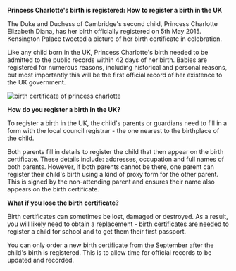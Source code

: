**Princess Charlotte's birth is registered: How to register a birth in the UK**

The Duke and Duchess of Cambridge's second child, Princess Charlotte Elizabeth Diana, has her birth officially registered on 5th May 2015. Kensington Palace tweeted a picture of her birth certificate in celebration.

Like any child born in the UK, Princess Charlotte's birth needed to be admitted to the public records within 42 days of her birth. Babies are registered for numerous reasons, including historical and personal reasons, but most importantly this will be the first official record of her existence to the UK government.

![birth certificate of princess charlotte](/images/birth-certificate-of-charlotte.jpg)

**How do you register a birth in the UK?**

To register a birth in the UK, the child's parents or guardians need to fill in a form with the local council registrar - the one nearest to the birthplace of the child.

Both parents fill in details to register the child that then appear on the birth certificate. These details include: addresses, occupation and full names of both parents. However, if both parents cannot be there, one parent can register their child's birth using a kind of proxy form for the other parent. This is signed by the non-attending parent and ensures their name also appears on the birth certificate.

**What if you lose the birth certificate?**

Birth certificates can sometimes be lost, damaged or destroyed. As a result, you will likely need to obtain a replacement - [birth certificates are needed to](https://www.simplycertificate.co.uk/blog/what-do-i-need-a-birth-certificate-for) register a child for school and to get them their first passport.

You can only order a new birth certificate from the September after the child's birth is registered. This is to allow time for official records to be updated and recorded.